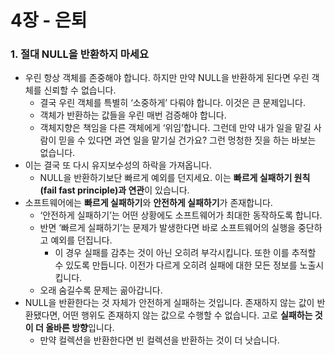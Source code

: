 # 4장 - 은퇴

### 1. 절대 NULL을 반환하지 마세요

- 우린 항상 객체를 존중해야 합니다. 하지만 만약 NULL을 반환하게 된다면 우린 객체를 신뢰할 수 없습니다.
    - 결국 우린 객체를 특별히 ‘소중하게’ 다뤄야 합니다. 이것은 큰 문제입니다.
    - 객체가 반환하는 값들을 우린 매번 검증해야 합니다.
    - 객체지향은 책임을 다른 객체에게 ‘위임’합니다. 그런데 만약 내가 일을 맡길 사람이 믿을 수 있다면 과연 일을 맡기실 건가요? 그런 멍청한 짓을 하는 바보는 없습니다.
- 이는 결국 또 다시 유지보수성의 하락을 가져옵니다.
    - NULL을 반환하기보단 빠르게 예외를 던지세요. 이는 **빠르게 실패하기 원칙(fail fast principle)과 연관**이 있습니다.
- 소프트웨어에는 **빠르게 실패하기**와 **안전하게 실패하기**가 존재합니다.
    - ‘안전하게 실패하기’는 어떤 상황에도 소프트웨어가 최대한 동작하도록 합니다.
    - 반면 ‘빠르게 실패하기’는 문제가 발생한다면 바로 소프트웨어의 실행을 중단하고 예외를 던집니다.
        - 이 경우 실패를 감추는 것이 아닌 오히려 부각시킵니다. 또한 이를 추적할 수 있도록 만듭니다. 이전가 다르게 오히려 실패에 대한 모든 정보를 노출시킵니다.
    - 오래 숨길수록 문제는 곪아갑니다.
- NULL을 반환한다는 것 자체가 안전하게 실패하는 것입니다. 존재하지 않는 값이 반환됐다면, 어떤 행위도 존재하지 않는 값으로 수행할 수 없습니다. 고로 **실패하는 것이 더 올바른 방향**입니다.
    - 만약 컬렉션을 반환한다면 빈 컬렉션을 반환하는 것이 더 낫습니다.
